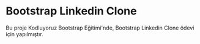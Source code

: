 # Bootstrap Linkedin Clone


Bu proje Kodluyoruz Bootstrap Eğitimi'nde, Bootstrap Linkedin Clone ödevi için yapılmıştır.
